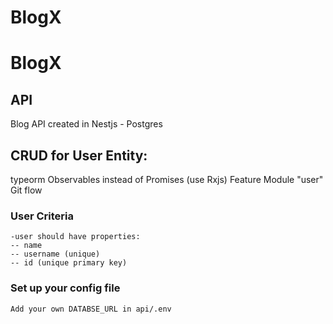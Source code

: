 # BlogX
# BlogX

  ## API
  Blog API created in Nestjs - Postgres
   ## CRUD for User Entity:
   typeorm 
   Observables instead of Promises (use Rxjs)
   Feature Module "user"
   Git flow
   ### User Criteria
    -user should have properties:
    -- name
    -- username (unique)
    -- id (unique primary key)


  ### Set up your config file
    Add your own DATABSE_URL in api/.env  

